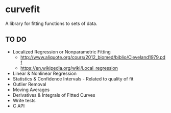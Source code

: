 # curvefit
A library for fitting functions to sets of data.

## TO DO
- Localized Regression or Nonparametric Fitting
    - http://www.aliquote.org/cours/2012_biomed/biblio/Cleveland1979.pdf
    - https://en.wikipedia.org/wiki/Local_regression
- Linear & Nonlinear Regression
- Statistics & Confidence Intervals - Related to quality of fit
- Outlier Removal
- Moving Averages
- Derivatives & Integrals of Fitted Curves
- Write tests
- C API